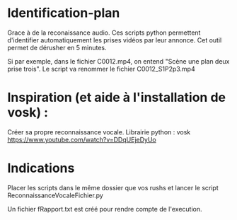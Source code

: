 # Identification-plan
Grace à de la reconaissance audio. Ces scripts python permettent d'identifier automatiquement les prises vidéos par leur annonce. Cet outil permet de dérusher en 5 minutes.

Si par exemple, dans le fichier C0012.mp4, on entend "Scène une plan deux prise trois". Le script va renommer le fichier C0012_S1P2p3.mp4

# Inspiration (et aide à l'installation de vosk) : 
Créer sa propre reconnaissance vocale. Librairie python : vosk
https://www.youtube.com/watch?v=DDqUEjeDyUo

# Indications
Placer les scripts dans le même dossier que vos rushs et lancer le script ReconnaissanceVocaleFichier.py

Un fichier fRapport.txt est créé pour rendre compte de l'execution.
